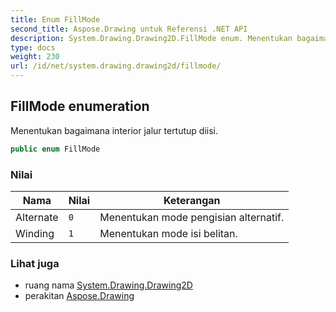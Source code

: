 ```yaml
---
title: Enum FillMode
second_title: Aspose.Drawing untuk Referensi .NET API
description: System.Drawing.Drawing2D.FillMode enum. Menentukan bagaimana interior jalur tertutup diisi.
type: docs
weight: 230
url: /id/net/system.drawing.drawing2d/fillmode/
---
```

## FillMode enumeration

Menentukan bagaimana interior jalur tertutup diisi.

```csharp
public enum FillMode
```

### Nilai

| Nama | Nilai | Keterangan |
| --- | --- | --- |
| Alternate | `0` | Menentukan mode pengisian alternatif. |
| Winding | `1` | Menentukan mode isi belitan. |

### Lihat juga

* ruang nama [System.Drawing.Drawing2D](../../system.drawing.drawing2d/)
* perakitan [Aspose.Drawing](../../)


